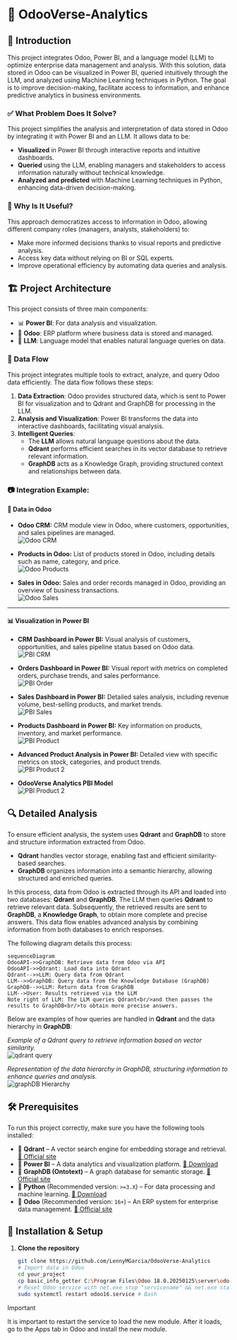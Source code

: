 # 🚀 OdooVerse-Analytics

## 📌 Introduction  
This project integrates Odoo, Power BI, and a language model (LLM) to optimize enterprise data management and analysis. With this solution, data stored in Odoo can be visualized in Power BI, queried intuitively through the LLM, and analyzed using Machine Learning techniques in Python. The goal is to improve decision-making, facilitate access to information, and enhance predictive analytics in business environments.

### ✅ What Problem Does It Solve?  
This project simplifies the analysis and interpretation of data stored in Odoo by integrating it with Power BI and an LLM. It allows data to be:  
- **Visualized** in Power BI through interactive reports and intuitive dashboards.  
- **Queried** using the LLM, enabling managers and stakeholders to access information naturally without technical knowledge.  
- **Analyzed and predicted** with Machine Learning techniques in Python, enhancing data-driven decision-making.  

### 🎯 Why Is It Useful?  
This approach democratizes access to information in Odoo, allowing different company roles (managers, analysts, stakeholders) to:  
- Make more informed decisions thanks to visual reports and predictive analysis.  
- Access key data without relying on BI or SQL experts.  
- Improve operational efficiency by automating data queries and analysis.  

## 🏗️ Project Architecture  
This project consists of three main components:  

- 📊 **Power BI**: For data analysis and visualization.  
- 🏢 **Odoo**: ERP platform where business data is stored and managed.  
- 🤖 **LLM**: Language model that enables natural language queries on data.  

### 🔄 Data Flow  
This project integrates multiple tools to extract, analyze, and query Odoo data efficiently. The data flow follows these steps:  

1. **Data Extraction**: Odoo provides structured data, which is sent to Power BI for visualization and to Qdrant and GraphDB for processing in the LLM.  
2. **Analysis and Visualization**: Power BI transforms the data into interactive dashboards, facilitating visual analysis.  
3. **Intelligent Queries**:  
   - The **LLM** allows natural language questions about the data.  
   - **Qdrant** performs efficient searches in its vector database to retrieve relevant information.  
   - **GraphDB** acts as a Knowledge Graph, providing structured context and relationships between data.  

### 📷 **Integration Example:**  
#### 📌 **Data in Odoo**  

- **Odoo CRM:** CRM module view in Odoo, where customers, opportunities, and sales pipelines are managed.  
  ![Odoo CRM](https://github.com/LennyMGarcia/OdooVerse-Analytics/blob/main/Power%20BI%20Docs/Odoo_crm.png?raw=true)  

- **Products in Odoo:** List of products stored in Odoo, including details such as name, category, and price.  
  ![Odoo Products](https://github.com/LennyMGarcia/OdooVerse-Analytics/blob/main/Power%20BI%20Docs/Odoo_products.png?raw=true)  

- **Sales in Odoo:** Sales and order records managed in Odoo, providing an overview of business transactions.  
  ![Odoo Sales](https://github.com/LennyMGarcia/OdooVerse-Analytics/blob/main/Power%20BI%20Docs/Odoo_sales.png?raw=true)  

---

#### 📊 **Visualization in Power BI**  

- **CRM Dashboard in Power BI:** Visual analysis of customers, opportunities, and sales pipeline status based on Odoo data.  
  ![PBI CRM](https://github.com/LennyMGarcia/OdooVerse-Analytics/blob/main/Power%20BI%20Docs/crm_dashboard.png?raw=true)  

- **Orders Dashboard in Power BI:** Visual report with metrics on completed orders, purchase trends, and sales performance.  
  ![PBI Order](https://github.com/LennyMGarcia/OdooVerse-Analytics/blob/main/Power%20BI%20Docs/Order_dashboard.png?raw=true)  

- **Sales Dashboard in Power BI:** Detailed sales analysis, including revenue volume, best-selling products, and market trends.  
  ![PBI Sales](https://github.com/LennyMGarcia/OdooVerse-Analytics/blob/main/Power%20BI%20Docs/sales%20dashboard.png?raw=true)  

- **Products Dashboard in Power BI:** Key information on products, inventory, and market performance.  
  ![PBI Product](https://github.com/LennyMGarcia/OdooVerse-Analytics/blob/main/Power%20BI%20Docs/Product_dashboard_1.png?raw=true)  

- **Advanced Product Analysis in Power BI:** Detailed view with specific metrics on stock, categories, and product trends.  
  ![PBI Product 2](https://github.com/LennyMGarcia/OdooVerse-Analytics/blob/main/Power%20BI%20Docs/product_dashboard_2.png?raw=true)

- **OdooVerse Analytics PBI Model**  
  ![PBI Product 2](https://github.com/LennyMGarcia/OdooVerse-Analytics/blob/main/Power%20BI%20Docs/OdooVerse-Analytics-PBI-Model.png?raw=true)

## 🔍 Detailed Analysis  
To ensure efficient analysis, the system uses **Qdrant** and **GraphDB** to store and structure information extracted from Odoo.  

- **Qdrant** handles vector storage, enabling fast and efficient similarity-based searches.  
- **GraphDB** organizes information into a semantic hierarchy, allowing structured and enriched queries.  

In this process, data from Odoo is extracted through its API and loaded into two databases: **Qdrant** and **GraphDB**. The LLM then queries **Qdrant** to retrieve relevant data. Subsequently, the retrieved results are sent to **GraphDB**, a **Knowledge Graph**, to obtain more complete and precise answers. This data flow enables advanced analysis by combining information from both databases to enrich responses.  

The following diagram details this process:  
```mermaid
sequenceDiagram
OdooAPI->>GraphDB: Retrieve data from Odoo via API
OdooAPI->>Qdrant: Load data into Qdrant
Qdrant-->>LLM: Query data from Qdrant
LLM-->>GraphDB: Query data from the Knowledge Database (GraphDB)
GraphDB-->>LLM: Return data from GraphDB
LLM-->User: Results retrieved via the LLM
Note right of LLM: The LLM queries Qdrant<br/>and then passes the results to GraphDB<br/>to obtain more precise answers.

```

Below are examples of how queries are handled in **Qdrant** and the data hierarchy in **GraphDB**:

*Example of a Qdrant query to retrieve information based on vector similarity.*  
![qdrant query](https://github.com/LennyMGarcia/OdooVerse-Analytics/blob/main/Power%20BI%20Docs/qdrant_query.png)

*Representation of the data hierarchy in GraphDB, structuring information to enhance queries and analysis.*  
![graphDB Hierarchy](https://github.com/LennyMGarcia/OdooVerse-Analytics/blob/main/Power%20BI%20Docs/graphdb_hierarchy.png)

## 🛠️ Prerequisites  
To run this project correctly, make sure you have the following tools installed:  
- 🔹 **Qdrant** – A vector search engine for embedding storage and retrieval. [🔗 Official site](https://qdrant.tech/)  
- 🔹 **Power BI** – A data analytics and visualization platform. [🔗 Download](https://powerbi.microsoft.com/)  
- 🔹 **GraphDB (Ontotext)** – A graph database for semantic storage. [🔗 Official site](https://www.ontotext.com/products/graphdb/)  
- 🔹 **Python** (Recommended version: `>=3.X`) – For data processing and machine learning. [🔗 Download](https://www.python.org/)  
- 🔹 **Odoo** (Recommended version: `16+`) – An ERP system for enterprise data management. [🔗 Official site](https://www.odoo.com/)  

## 🚀 Installation & Setup  
1. **Clone the repository**  
   ```bash
   git clone https://github.com/LennyMGarcia/OdooVerse-Analytics
   # Import data in Odoo
   cd your_project
   cp basic_info_getter C:\Program Files\Odoo 18.0.20250125\server\odoo\addons # or Linux alternative
   # Reset Odoo service with net.exe stop "servicename" && net.exe start "servicename" (Windows)
   sudo systemctl restart odoo16.service # Bash


> [!IMPORTANT]
> It is important to restart the service to load the new module. After it loads, go to the Apps tab in Odoo and install the new module.








